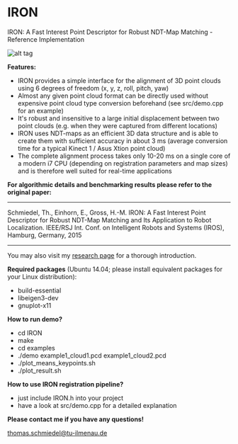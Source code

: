 # IRON
IRON: A Fast Interest Point Descriptor for Robust NDT-Map Matching - Reference Implementation

![alt tag](https://raw.github.com/thoschm/IRON/master/img/img1.png)

**Features:**
- IRON provides a simple interface for the alignment of 3D point clouds using 6 degrees of freedom (x, y, z, roll, pitch, yaw)
- Almost any given point cloud format can be directly used without expensive point cloud type conversion beforehand (see src/demo.cpp for an example)
- It's robust and insensitive to a large initial displacement between two point clouds (e.g. when they were captured from different locations)
- IRON uses NDT-maps as an efficient 3D data structure and is able to create them with sufficient accuracy in about 3 ms (average conversion time for a typical Kinect 1 / Asus Xtion point cloud)
- The complete alignment process takes only 10-20 ms on a single core of a modern i7 CPU (depending on registration parameters and map sizes) and is therefore well suited for real-time applications

**For algorithmic details and benchmarking results please refer to the original paper:**
*************************************************************************************************************
Schmiedel, Th., Einhorn, E., Gross, H.-M.
IRON: A Fast Interest Point Descriptor for Robust NDT-Map Matching and Its Application to Robot Localization.
IEEE/RSJ Int. Conf. on Intelligent Robots and Systems (IROS), Hamburg, Germany, 2015
*************************************************************************************************************

You may also visit my [research page](http://research.thomas-schmiedel.com/?page_id=35) for a thorough introduction.
 
 
**Required packages** (Ubuntu 14.04; please install equivalent packages for your Linux distribution):
- build-essential
- libeigen3-dev 
- gnuplot-x11 


**How to run demo?**
- cd IRON
- make
- cd examples
- ./demo example1_cloud1.pcd example1_cloud2.pcd
- ./plot_means_keypoints.sh
- ./plot_result.sh


**How to use IRON registration pipeline?**
- just include IRON.h into your project
- have a look at src/demo.cpp for a detailed explanation


**Please contact me if you have any questions!**

thomas.schmiedel@tu-ilmenau.de

